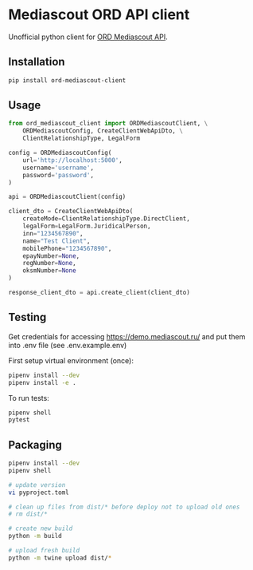 # Mediascout ORD API client

Unofficial python client for [ORD Mediascout API](https://demo.mediascout.ru/swagger/index.html).

## Installation

```bash
pip install ord-mediascout-client
```

## Usage

```python
from ord_mediascout_client import ORDMediascoutClient, \
    ORDMediascoutConfig, CreateClientWebApiDto, \
    ClientRelationshipType, LegalForm

config = ORDMediascoutConfig(
    url='http://localhost:5000',
    username='username',
    password='password',
)

api = ORDMediascoutClient(config)

client_dto = CreateClientWebApiDto(
    createMode=ClientRelationshipType.DirectClient,
    legalForm=LegalForm.JuridicalPerson,
    inn="1234567890",
    name="Test Client",
    mobilePhone="1234567890",
    epayNumber=None,
    regNumber=None,
    oksmNumber=None
)

response_client_dto = api.create_client(client_dto)
```

## Testing

Get credentials for accessing https://demo.mediascout.ru/
and put them into .env file (see .env.example.env)

First setup virtual environment (once):
```bash
pipenv install --dev
pipenv install -e .
```

To run tests:
```bash
pipenv shell
pytest
```


## Packaging

```bash
pipenv install --dev
pipenv shell

# update version
vi pyproject.toml

# clean up files from dist/* before deploy not to upload old ones
# rm dist/*

# create new build
python -m build

# upload fresh build
python -m twine upload dist/*
```
